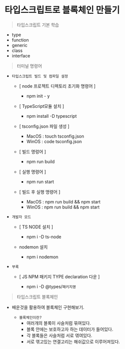 # 타입스크립트로 블록체인 만들기
> 타입스크립트 기본 학습
  - type
  - function
  - generic
  - class
  - interface
> 터미널 명령어
* `타입스크립트 빌드 및 컴파일 설정`
    * [ node 프로젝트 디렉토리 초기화 명령어 ]

      * npm init - y

    * [ TypeScript모듈 설치 ]

      * npm install -D typescript

    * [ tsconfig.json 파일 생성 ]

      * MacOS : touch tsconfig.json
      * WinOS : code tsconfig.json

    * [ 빌드 명렁어 ]

      * npm run build

    * [ 실행 명령어 ]

      * npm run start

    * [ 빌드 후 실행 명령어 ]

      * MacOS : npm run build && npm start
      * WinOS : npm run build && npm start

* `개발자 모드`

    * [ TS NODE 설치 ]

      * npm i -D ts-node

    * nodemon 설치

      * npm i nodemon

* `부록`

    * [ JS NPM 패키지 TYPE declaration 다운 ]

      * npm i -D @types/`패키지명`





> 타입스크립트 블록체인
* 배운것을 활용하여 블록체인 구현해보기.

  * `블록체인이란?`
    * 여러개의 블록이 사슬처럼 묶여있다. 
    * 블록 안에는 보호하고자 하는 데이터가 들어있다.
    * 각 블록들은 사슬처럼 서로 엮여있다.
    * 서로 엮고있는 연결고리는 해쉬값으로 이루어져있다.
